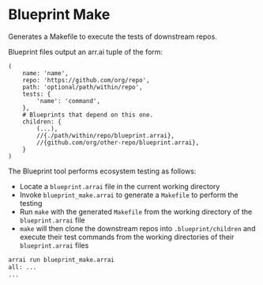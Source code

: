 # Blueprint Make

Generates a Makefile to execute the tests of downstream repos.

Blueprint files output an arr.ai tuple of the form:

```arrai
(
    name: 'name',
    repo: 'https://github.com/org/repo',
    path: 'optional/path/within/repo',
    tests: {
        'name': 'command',
    },
    # Blueprints that depend on this one.
    children: {
        (...),
        //{./path/within/repo/blueprint.arrai},
        //{github.com/org/other-repo/blueprint.arrai},
    }
)
```

The Blueprint tool performs ecosystem testing as follows:

- Locate a `blueprint.arrai` file in the current working directory
- Invoke `blueprint_make.arrai` to generate a `Makefile` to perform the testing
- Run `make` with the generated `Makefile` from the working directory of the `blueprint.arrai` file
- `make` will then clone the downstream repos into `.blueprint/children` and execute their test commands from the working directories of their `blueprint.arrai` files

```bash
arrai run blueprint_make.arrai
all: ...
...
```

